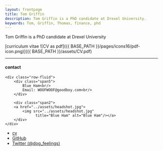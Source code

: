 ```yaml
---
layout: frontpage
title: Tom Griffin
description: Tom Griffin is a PhD candidate at Drexel University. 
keywords: Tom, Griffin, Thomas, finance, phd
---
```


Tom Griffin is a PhD candidate at Drexel University

[curriculum vitae ![CV as pdf]({{ BASE_PATH }}/pages/icons16/pdf-icon.png)]({{ BASE_PATH }}/assets/CV.pdf)<br/>


---


<div class="container">
<h4><a name="contact"></a>contact</h4>

    <div class="row-fluid">
        <div class="span5">
            Blue Ham<br/>
            Email: WOOFWOOF@goodboy.com<br/>
        </div>

        <div class="span2">
        <a href="../assets/headshot.jpg">
            <img src="../assets/headshot.jpg"
                  title="Blue Ham" alt="Blue Ham"/></a>
        </div>
    </div>
</div>

<div class="navbar">
  <div class="navbar-inner">
      <ul class="nav">
          <li><a href="{{ BASE_PATH }}/assets/CV.pdf">cv</a></li>
          <li><a href="https://github.com/mbcarlos">GitHub</a></li>
          <li><a href="https://twitter.com/dog_feelings">Twitter (@dog_feelings)</a></li>
      </ul>
  </div>
</div>
